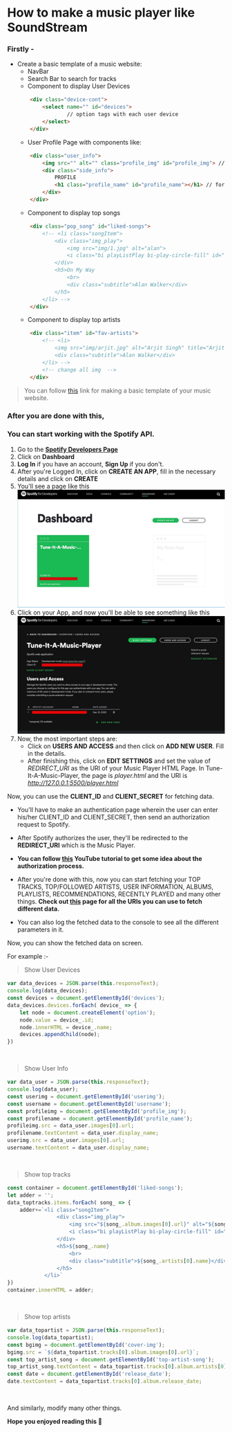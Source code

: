 # How to make a music player like SoundStream 

### Firstly - 
* Create a basic template of a music website:
    * NavBar
    * Search Bar to search for tracks
    * Component to display User Devices
    ```html
        <div class="device-cont">
            <select name="" id="devices">
                    // option tags with each user device
            </select>
        </div>
    ```
    * User Profile Page with components like:
    ```html
        <div class="user_info">
            <img src="" alt="" class="profile_img" id="profile_img"> // for user image
            <div class="side_info">
                PROFILE
                <h1 class="profile_name" id="profile_name"></h1> // for user name
            </div>
        </div>
    ```
    * Component to display top songs
    ```html
        <div class="pop_song" id="liked-songs">
            <!-- <li class="songItem">
                <div class="img_play">
                    <img src="img/1.jpg" alt="alan">
                    <i class="bi playListPlay bi-play-circle-fill" id="7"></i>
                </div>
                <h5>On My Way
                    <br>
                    <div class="subtitle">Alan Walker</div>
                </h5>
            </li> -->
        </div>
    ```
    * Component to display top artists
    ```html
        <div class="item" id="fav-artists">
            <!-- <li>
                <img src="img/arjit.jpg" alt="Arjit Singh" title="Arjit Singh">
                <div class="subtitle">Alan Walker</div>
            </li> -->
            <!-- change all img  -->
        </div>
    ```
> You can follow [this](https://youtu.be/OafpiyPa63I) link for making a basic template of your music website.

### After you are done with this,
### You can start working with the Spotify API.

1. Go to the **[Spotify Developers Page](https://developer.spotify.com/)**
2. Click on **Dashboard**
3. **Log In** if you have an account, **Sign Up** if you don't.
4. After you're Logged In, click on **CREATE AN APP**, fill in the necessary details and click on **CREATE**
5. You'll see a page like this
   ![image](learn_imgs/dash.jpeg)
6. Click on your App, and now you'll be able to see something like this
    ![image](learn_imgs/app.jpeg)
7. Now, the most important steps are:
    * Click on **USERS AND ACCESS** and then click on **ADD NEW USER**. Fill in the details.
    * After finishing this, click on **EDIT SETTINGS** and set the value of *REDIRECT_URI* as the URI of your Music Player HTML Page. In Tune-It-A-Music-Player, the page is *player.html* and the URI is *http://127.0.0.1:5500/player.html*

Now, you can use the **CLIENT_ID** and **CLIENT_SECRET** for fetching data.

* You'll have to make an authentication page wherein the user can enter his/her CLIENT_ID and CLIENT_SECRET, then send an authorization request to Spotify.

* After Spotify authorizes the user, they'll be redirected to the **REDIRECT_URI** which is the Music Player.

* **You can follow [this](https://youtu.be/1vR3m0HupGI) YouTube tutorial to get some idea about the authorization process.**

* After you're done with this, now you can start fetching your TOP TRACKS, TOP/FOLLOWED ARTISTS, USER INFORMATION, ALBUMS, PLAYLISTS, RECOMMENDATIONS, RECENTLY PLAYED and many other things. **Check out [this](https://developer.spotify.com/documentation/web-api/reference/#/) page for all the URIs you can use to fetch different data.**

* You can also log the fetched data to the console to see all the different parameters in it.

Now, you can show the fetched data on screen.

For example :-<br/>
> Show User Devices
```js
var data_devices = JSON.parse(this.responseText);
console.log(data_devices);
const devices = document.getElementById('devices');
data_devices.devices.forEach( device_ => {
    let node = document.createElement('option');
    node.value = device_.id;
    node.innerHTML = device_.name;
    devices.appendChild(node);
})
```
<br/>

> Show User Info
```js
var data_user = JSON.parse(this.responseText);
console.log(data_user);
const userimg = document.getElementById('userimg');
const username = document.getElementById('username');
const profileimg = document.getElementById('profile_img');
const profilename = document.getElementById('profile_name');
profileimg.src = data_user.images[0].url;
profilename.textContent = data_user.display_name;
userimg.src = data_user.images[0].url;
username.textContent = data_user.display_name;
```
<br/>

> Show top tracks
```js
const container = document.getElementById('liked-songs');
let adder = '';
data_toptracks.items.forEach( song_ => {
    adder+=`<li class="songItem">
                <div class="img_play">
                    <img src="${song_.album.images[0].url}" alt="${song_.artists[0].name}">
                    <i class="bi playListPlay bi-play-circle-fill" id="${song_.id}" onclick="songClick('${song_.id}')"></i>
                </div>
                <h5>${song_.name}
                    <br>
                    <div class="subtitle">${song_.artists[0].name}</div>
                </h5>
            </li>`
})
container.innerHTML = adder;
```
<br/>

> Show top artists
```js
var data_topartist = JSON.parse(this.responseText);
console.log(data_topartist);
const bgimg = document.getElementById('cover-img');
bgimg.src = `${data_topartist.tracks[0].album.images[0].url}`;
const top_artist_song = document.getElementById('top-artist-song');
top_artist_song.textContent = data_topartist.tracks[0].album.artists[0].name + ' - ' + data_topartist.tracks[0].name ;
const date = document.getElementById('release_date');
date.textContent = data_topartist.tracks[0].album.release_date;
```
<br/>

And similarly, modify many other things.

**Hope you enjoyed reading this 🚀**